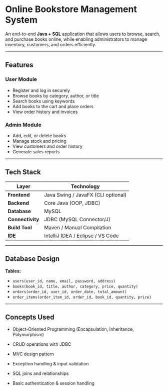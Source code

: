 #  Online Bookstore Management System

An end-to-end **Java + SQL** application that allows users to browse, search, and purchase books online, while enabling administrators to manage inventory, customers, and orders efficiently.

---

## Features

###  User Module
- Register and log in securely  
- Browse books by category, author, or title  
- Search books using keywords  
- Add books to the cart and place orders  
- View order history and invoices  

###  Admin Module
- Add, edit, or delete books  
- Manage stock and pricing  
- View customers and order history  
- Generate sales reports  

---

##  Tech Stack

| Layer | Technology |
|-------|-------------|
| **Frontend** | Java Swing / JavaFX (CLI optional) |
| **Backend** | Core Java (OOP, JDBC) |
| **Database** | MySQL |
| **Connectivity** | JDBC (MySQL Connector/J) |
| **Build Tool** | Maven / Manual Compilation |
| **IDE** | IntelliJ IDEA / Eclipse / VS Code |

---

##  Database Design

**Tables:**
- `users(user_id, name, email, password, address)`  
- `books(book_id, title, author, category, price, quantity)`  
- `orders(order_id, user_id, order_date, total_amount)`  
- `order_items(order_item_id, order_id, book_id, quantity, price)`  

---

##   Concepts Used

- Object-Oriented Programming (Encapsulation, Inheritance, Polymorphism)

- CRUD operations with JDBC

- MVC design pattern

- Exception handling & input validation

- SQL joins and relationships

- Basic authentication & session handling
